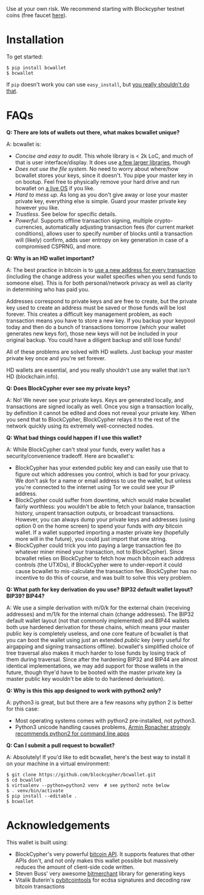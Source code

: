 Use at your own risk. We recommend starting with Blockcypher testnet coins (free faucet [here](https://accounts.blockcypher.com/blockcypher-faucet)).

# Installation

To get started:
```
$ pip install bcwallet
$ bcwallet
```

If `pip` doesn't work you can use `easy_install`, but [you really shouldn't do that](http://stackoverflow.com/questions/3220404/why-use-pip-over-easy-install).

# FAQs

**Q: There are lots of wallets out there, what makes bcwallet unique?**

A: bcwallet is:
- *Concise and easy to audit*. This whole library is < 2k LoC, and much of that is user interface/display. It does use [a few larger libraries](https://github.com/blockcypher/bcwallet/blob/master/setup.py#L13-L17), though
- *Does not use the file system*. No need to worry about where/how bcwallet stores your keys, since it doesn't. You pipe your master key in on bootup. Feel free to physically remove your hard drive and run bcwallet on [a live OS](https://tails.boum.org/) if you like.
- *Hard to mess up*. As long as you don't give away or lose your master private key, everything else is simple. Guard your master private key however you like.
- *Trustless*. See below for specific details.
- *Powerful*. Supports offline transaction signing, multiple crypto-currencies, automatically adjusting transaction fees (for current market conditions), allows user to specify number of blocks until a transaction will (likely) confirm, adds user entropy on key generation in case of a compromised CSPRNG, and more.


**Q: Why is an HD wallet important?**

A: The best practice in bitcoin is to [use a new address for every transaction](https://bitcoin.org/en/protect-your-privacy) (including the change address your wallet specifies when you send funds to someone else). This is for both personal/network privacy as well as clarity in determining who has paid you.

Addresses correspond to private keys and are free to create, but the private key used to create an address must be saved or those funds will be lost forever. This creates a difficult key management problem, as each transaction means you have to store a new key. If you backup your keypool today and then do a bunch of transactions tomorrow (which your wallet generates new keys for), those new keys will not be included in your original backup. You could have a diligent backup and still lose funds!

All of these problems are solved with HD wallets. Just backup your master private key once and you're set forever.

HD wallets are essential, and you really shouldn't use any wallet that isn't HD (<cough>blockchain.info</cough>). 

**Q: Does BlockCypher ever see my private keys?**

A: No! We never see your private keys. Keys are generated locally, and transactions are signed locally as well. Once you sign a transaction locally, by definition it cannot be edited and does not reveal your private key. When you send that to BlockCypher, BlockCypher relays it to the rest of the network quickly using its extremely well-connected nodes.


**Q: What bad things could happen if I use this wallet?**

A: While BlockCypher can't steal your funds, every wallet has a security/convenience tradeoff. Here are bcwallet's:
- BlockCypher has your extended public key and can easily use that to figure out which addresses you control, which is bad for your privacy. We don't ask for a name or email address to use the wallet, but unless you're connected to the internet using Tor we could see your IP address.
- BlockCypher could suffer from downtime, which would make bcwallet fairly worthless: you wouldn't be able to fetch your balance, transaction history, unspent transaction outputs, or broadcast transactions. However, you can always dump your private keys and addresses (using option 0 on the home screen) to spend your funds with *any* bitcoin wallet. If a wallet supported importing a master private key (hopefully more will in the future), you could just import that one string.
- BlockCypher could trick you into paying a large transaction fee (to whatever miner mined your transaction, not to BlockCypher). Since bcwallet relies on BlockCypher to fetch how much bitcoin each address controls (the UTXOs), if BlockCypher were to under-report it could cause bcwallet to mis-calculate the transaction fee. BlockCypher has no incentive to do this of course, and was built to solve this very problem.

**Q: What path for key derivation do you use? BIP32 default wallet layout? BIP39? BIP44?**

A: We use a simple derivation with m/0/k for the external chain (receiving addresses) and m/1/k for the internal chain (change addresses). The BIP32 default wallet layout (not that commonly implemented) and BIP44 wallets both use hardened derivation for these chains, which means your master public key is completely useless, and one core feature of bcwallet is that you can boot the wallet using just an extended *public* key (very useful for airgapping and signing transactions offline). bcwallet's simplified choice of tree traversal also makes it much harder to lose funds by losing track of them during traversal. Since after the hardening BIP32 and BIP44 are almost identical implementations, we may add support for those wallets in the future, though thye'd have to be booted with the master private key (a master public key wouldn't be able to do hardened deriviation).


**Q: Why is this this app designed to work with python2 only?**

A: python3 is great, but but there are a few reasons why python 2 is better for this case:
- Most operating systems comes with python2 pre-installed, not python3.
- Python3 unicode handling causes problems, [Armin Ronacher strongly recommends python2 for command line apps](http://click.pocoo.org/4/python3/)

**Q: Can I submit a pull request to bcwallet?**

A: Absolutely! If you'd like to edit bcwallet, here's the best way to install it on your machine in a virtual environment:
```
$ git clone https://github.com/blockcypher/bcwallet.git
$ cd bcwallet
$ virtualenv --python=python2 venv  # see python2 note below 
$ . venv/bin/activate
$ pip install --editable .
$ bcwallet
```

# Acknowledgements

This wallet is built using:
- BlockCypher's very powerful [bitcoin API](http://www.blockcypher.com/). It supports features that other APIs don't, and not only makes this wallet possible but massively reduces the amount of client-side code written.
- Steven Buss' very awesome [bitmerchant](https://github.com/sbuss) library for generating keys
- Vitalik Buterin's [pybitcointools](https://bootstrap.pypa.io/get-pip.py) for ecdsa signatures and decoding raw bitcoin transactions
